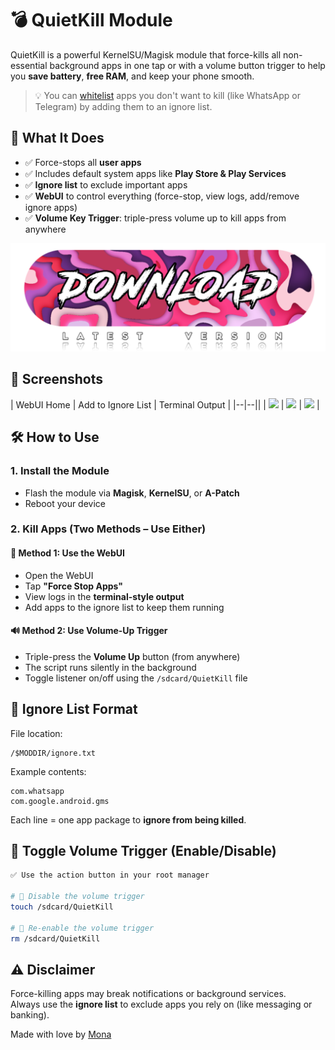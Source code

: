 # 💣 QuietKill Module

QuietKill is a powerful KernelSU/Magisk module that force-kills all non-essential background apps in one tap or with a volume button trigger to help you **save battery**, **free RAM**, and keep your phone smooth.

> 💡 You can [whitelist](https://github.com/TempMeow/QuietKill/blob/main/README.md#-ignore-list-format) apps you don't want to kill (like WhatsApp or Telegram) by adding them to an ignore list.



## 🧠 What It Does

- ✅ Force-stops all **user apps**
- ✅ Includes default system apps like **Play Store & Play Services**
- ✅ **Ignore list** to exclude important apps
- ✅ **WebUI** to control everything (force-stop, view logs, add/remove ignore apps)
- ✅ **Volume Key Trigger**: triple-press volume up to kill apps from anywhere

<div align="center">
  <a href="https://github.com/TempMeow/QuietKill/releases" target="_blank">
    <img src="media/download.png" alt="Download Button" width="600" />
  </a>
</div>

## 📸 Screenshots

| WebUI Home | Add to Ignore List | Terminal Output |
|--|--||
| ![](https://github.com/TempMeow/QuietKill/raw/main/media/1.png) | ![](https://github.com/TempMeow/QuietKill/raw/main/media/2.png) | ![](https://github.com/TempMeow/QuietKill/raw/main/media/3.png) |


## 🛠️ How to Use

### 1. Install the Module
- Flash the module via **Magisk**, **KernelSU**, or **A-Patch**
- Reboot your device

### 2. Kill Apps (Two Methods – Use Either)

#### 🔘 Method 1: Use the WebUI
- Open the WebUI
- Tap **"Force Stop Apps"**
- View logs in the **terminal-style output**
- Add apps to the ignore list to keep them running

#### 🔊 Method 2: Use Volume-Up Trigger
- Triple-press the **Volume Up** button (from anywhere)
- The script runs silently in the background
- Toggle listener on/off using the `/sdcard/QuietKill` file



## 🧾 Ignore List Format

File location:
```
/$MODDIR/ignore.txt
```

Example contents:
```
com.whatsapp
com.google.android.gms
```

Each line = one app package to **ignore from being killed**.



## 🛑 Toggle Volume Trigger (Enable/Disable)
```bash
✅ Use the action button in your root manager

# 🔕 Disable the volume trigger
touch /sdcard/QuietKill

# 🔔 Re-enable the volume trigger
rm /sdcard/QuietKill
```

## ⚠️ Disclaimer

Force-killing apps may break notifications or background services.  
Always use the **ignore list** to exclude apps you rely on (like messaging or banking).


Made with love by [Mona](https://t.me/MeowDump)

